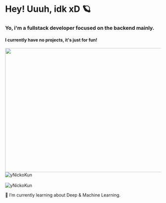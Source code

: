 <h1>Hey! Uuuh, idk xD 🪐</h1>
<h3>Yo, i'm a fullstack developer focused on the backend mainly.</h3>

<h4>I currently have no projects, it's just for fun!</h4>
<img src="https://raw.githubusercontent.com/yNickoKun/yNickoKun/main/b.svg" width="800" height="400">
<br>
<a>
<img src="https://github-readme-stats.vercel.app/api?username=yNickoKun&show_icons=true&theme=material-palenight&count_private=true" alt="yNickoKun" />
</a>
<br/>

<br/>
<a>
<img src="https://github-readme-stats.vercel.app/api/top-langs/?username=yNickoKun&layout=compact&theme=material-palenight" alt="yNickoKun" />
</a>
<br/>

🌱 I’m currently learning about Deep & Machine Learning.

